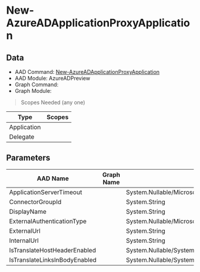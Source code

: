 # New-AzureADApplicationProxyApplication

## Data

+ AAD Command: [New-AzureADApplicationProxyApplication](https://docs.microsoft.com/en-us/powershell/module/AzureAD/New-AzureADApplicationProxyApplication?view=azureadps-2.0-preview)
+ AAD Module: AzureADPreview
+ Graph Command: 
+ Graph Module: 

> Scopes Needed (any one)

|Type|Scopes|
|---|---|
|Application||
|Delegate||

## Parameters

|AAD Name|Graph Name|AAD Type|Graph Type|Infos|
|---|---|---|---|---|
|ApplicationServerTimeout||System.Nullable/Microsoft.Open.MSGraph.Model.ApplicationProxyApplicationObject+ApplicationServerTimeoutEnum|||
|ConnectorGroupId||System.String|||
|DisplayName||System.String|||
|ExternalAuthenticationType||System.Nullable/Microsoft.Open.MSGraph.Model.ApplicationProxyApplicationObject+ExternalAuthenticationTypeEnum|||
|ExternalUrl||System.String|||
|InternalUrl||System.String|||
|IsTranslateHostHeaderEnabled||System.Nullable/System.Boolean|||
|IsTranslateLinksInBodyEnabled||System.Nullable/System.Boolean|||

